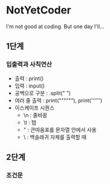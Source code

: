 # NotYetCoder
I'm not good at coding. But one day I'll...

## 1단계
### 입출력과 사칙연산
+ 출력 : print()
+ 입력 : input()
+ 공백으로 구분 : .split(" ")
+ 여러 줄 출력 : print(""""""), print('''''')
+ 이스케이프 시퀀스
  + \n : 줄바꿈
  + \t : 탭
  + \" : 큰따옴표를 문자열 안에서 사용
  + \\ : 백슬래귀 자체를 출력할 때
 
## 2단계
### 조건문 
